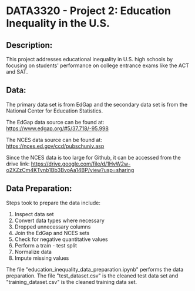 # DATA3320 - Project 2: Education Inequality in the U.S.

## Description:

This project addresses educational inequality in U.S. high schools by focusing on students' performance on college entrance exams like the ACT and SAT.

## Data:

The primary data set is from EdGap and the secondary data set is from the National Center for Education Statistics.

The EdGap data source can be found at: https://www.edgap.org/#5/37.718/-95.998

The NCES data source can be found at: https://nces.ed.gov/ccd/pubschuniv.asp

Since the NCES data is too large for Github, it can be accessed from the drive link: https://drive.google.com/file/d/1HvW2w-o2XZzCm4KTvnb1Bb3BvoAa14BP/view?usp=sharing 

## Data Preparation:

Steps took to prepare the data include:

1. Inspect data set
2. Convert data types where necessary
3. Dropped unnecessary columns
4. Join the EdGap and NCES sets
5. Check for negative quantitative values
6. Perform a train - test split
7. Normalize data
8. Impute missing values

The file "education_inequality_data_preparation.ipynb" performs the data preparation. The file "test_dataset.csv" is the cleaned test data set and "training_dataset.csv" is the cleaned training data set.
